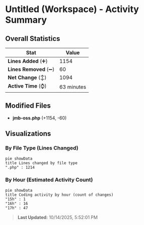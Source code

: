 # Untitled (Workspace) - Activity Summary 

## Overall Statistics

| Stat                   | Value                                                             |
| ---------------------- | ----------------------------------------------------------------- |
| **Lines Added** (➕)   | 1154                                          |
| **Lines Removed** (➖) | 60                                        |
| **Net Change** (↕)    | 1094                |
| **Active Time** (⌚)   | 63 minutes |


## Modified Files
- **jmb-oss.php** (+1154, -60)

## Visualizations

### By File Type (Lines Changed)

```mermaid
pie showData
title Lines changed by file type
".php" : 1214
```

### By Hour (Estimated Activity Count)

```mermaid
pie showData
title Coding activity by hour (count of changes)
"15h" : 1
"16h" : 16
"17h" : 47
```


> **Last Updated:** 10/14/2025, 5:52:01 PM